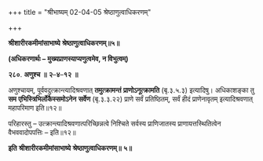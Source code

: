 +++
title = "श्रीभाष्यम् 02-04-05 श्रेष्ठाणुत्वाधिकरणम्"

+++


**श्रीशारीरकमीमांसाभाष्ये** **श्रेष्ठाणुत्वाधिकरणम्॥५॥**

**(अधिकरणार्थः – मुख्यप्राणस्याप्यणुत्वमेव, न विभुत्वम्)**

**२८०**. **अणुश्च** **॥** **२**–**४**–**१२** **॥**

अणुश्चायम्, पूर्ववदुत्क्रान्त्यादिश्रवणात् **तमुत्क्रामन्तं** **प्राणोऽनूत्क्रामति** (बृ.३.५.३) इत्यादिषु। अधिकाशङ्का तु **सम** **एभिस्त्रिभिर्लोकैस्समोऽनेन** **सर्वेण** (बृ.३.३.२२) प्राणे सर्वं प्रतिष्ठितम्, सर्वं हीदं प्राणेनावृतम् इत्यादिश्रवणात् महापरिमाण इति॥१२॥

परिहारस्तु – उत्क्रान्त्यादिश्रवणात्परिच्छिन्नत्वे निश्चिते सर्वस्य प्राणिजातस्य प्राणायत्तस्थितित्वेन वैभववादोपपत्तिः – इति॥१२॥

**इति** **श्रीशारीरकमीमांसाभाष्ये** **श्रेष्ठाणुत्वाधिकरणम्॥** **५॥**


